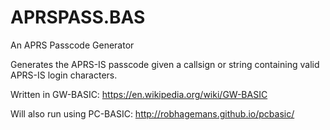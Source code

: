# APRSPASS.BAS
An APRS Passcode Generator

Generates the APRS-IS passcode given a callsign or string containing valid APRS-IS login characters.

Written in GW-BASIC: 
https://en.wikipedia.org/wiki/GW-BASIC

Will also run using PC-BASIC: 
http://robhagemans.github.io/pcbasic/
